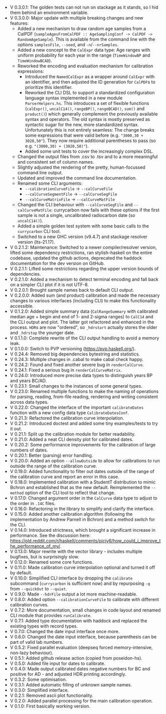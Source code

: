- V 0.3.0.1: The golden tests can not run on stackage as it stands, so I hid them behind an environment variable.
- V 0.3.0.0: Major update with multiple breaking changes and new features:
	- Added a new mechanism to draw random age samples from a CalPDF (`sampleAgesFromCalPDF :: AgeSamplingConf -> CalPDF -> RandomAgeSample`). This is available from the command line with the options `samplesFile`, `--seed`, and `-n`/`--nrSamples`.
	- Added a new concept to the `CalExpr` data type: Age ranges with uniform probability for each year in the range (`TimeWindowBP` and `TimeWindowBCAD`).
	- Reworked the encoding and evaluation mechanism for calibration expressions:
		- Introduced the `NamedCalExpr` as a wrapper around `CalExpr` with an identifier, and then adjusted the ID generation for `CalPDF`s to prioritize this identifier.
		- Reworked the CLI DSL to support a standardized configuration language syntax implemented in a new module `ParserHelpers.hs`. This introduces a set of flexible functions (`calExpr()`, `uncalC14()`, `rangeBP()`, `rangeBCAD()`, `sum()` and `product()`) which generally complement the previously available syntax and operators. The old syntax is mostly preserved as syntactic sugar for the new, more standardized syntax. Unfortunately this is not entirely seamless: The change breaks some expressions that were valid before (e.g. `"3000,30 + 3020,50"`). They now require additional parentheses to pass (so e.g. `"(3000,30) + (3020,50)"`).
		- Added some unit tests to cover the increasingly complex DSL.
	- Changed the output files from .csv to .tsv and to a more meaningful and consistent set of column names.
	- Slightly adjusted the rendering of the pretty, human-focussed command line output.
	- Updated and improved the command line documentation.
	- Renamed some CLI arguments:
		- `--calibrationCurveFile` -> `--calCurveFile`
		- `--calCurveSegmentFile` -> `--calCurveSegFile`
		- `--calCurveMatrixFile` -> `--calCurveMatFile`
	- Changed the CLI behaviour with  `--calCurveSegFile` and `--calCurveMatFile`: currycarbon now fails with these options if the first sample is not a single, uncalibrated radiocarbon date (so `uncalC14()`).
	- Added a simple golden test system with some basic calls to the `currycarbon` CLI tool.
	- Switched to a new GHC version (v9.4.7) and stackage resolver version (lts-21.17).
- V 0.2.1.2: Maintenance: Switched to a newer compiler/resolver version, lifted some dependency restrictions, ran stylish-haskell on the entire codebase, updated the github actions, deprecated the haddock documentation for the dev version on GitHub.
- V 0.2.1.1: Lifted some restrictions regarding the upper version bounds of dependencies.
- V 0.2.1.0: Added a mechanism to detect terminal encoding and fall back on a simpler CLI plot if it is not UTF-8.
- V 0.2.0.1: Brought sample names back to default CLI output.
- V 0.2.0.0: Added sum (and product) calibration and made the necessary changes to various interfaces (including CLI) to make this functionality accessible.
- V 0.1.2.0: Added simple summary data (`CalRangeSummary` with calibrated median age + begin and end of 1- and 2-sigma ranges) to `CalC14` and the CLI output and plot. The latter got refactored and enhanced in the process. `HDR`s are now "ordered", so `_hdrstart` actually stores the older and `_hdrstop` the younger date.
- V 0.1.1.0: Complete rewrite of the CLI output handling to avoid a memory leak.
- V 0.1.0.0: Switch to PVP versioning (https://pvp.haskell.org/).
- V 0.24.4: Removed big dependencies bytestring and statistics.
- V 0.24.3: Multiple changes in .cabal to make cabal check happy.
- V 0.24.2: Found and fixed another severe bug in `renderCalCurve`.
- V 0.24.1: Fixed a serious bug in `renderCalCurveMatrix`.
- V 0.24.0: Introduced more precise data types to distinguish years BP and years BC/AD.
- V 0.23.1: Small changes to the instances of some general types.
- V 0.23.0: Renamed multiple functions to make the naming of operations for parsing, reading, from-file reading, rendering and writing consistent across data types.
- V 0.22.0: Changed the interface of the important `calibrateDates` function with a new config data type `CalibrateDatesConf`.
- V 0.21.3: Refactored the calibration curve interpolation.
- V 0.21.2: Introduced doctest and added some tiny examples/tests to try it out.
- V 0.21.1: Split up the calibration module for better readability.
- V 0.21.0: Added a neat CLI density plot for calibrated dates.
- V 0.20.2: Some performance improvements for the calibration of large numbers of dates.
- V 0.20.1: Better (parsing) error handling.
- V 0.20.0: Added an option `--allowOutside` to allow for calibrations to run outside the range of the calibration curve.
- V 0.19.0: Added functionality to filter out dates outside of the range of the calibration curve and report an error in this case.
- V 0.18.0: Implemented calibration with a StudentT distribution to mimic Bchron and established that as the new default. Reimplemented the `--method` option of the CLI tool to reflect that change.
- V 0.17.0: Changed argument order in the `CalCurve` data type to adjust to the order in `.14C` files.
- V 0.16.0: Refactoring in the library to simplify and clarify the interface.
- V 0.15.0: Added another calibration algorithm (following the implementation by Andrew Parnell in Bchron) and a method switch for the CLI.
- V 0.14.0: Introduced strictness, which brought a significant increase in performance. See the discussion here: https://old.reddit.com/r/haskell/comments/picjy6/how_could_i_improve_the_performance_of_my/.
- V 0.13.0: Major rewrite with the vector library - includes multiple bugfixes, but is surprisingly slow.
- V 0.12.0: Renamed some core functions.
- V 0.11.0: Made calibration curve interpolation optional and turned it off by default.
- V 0.10.0: Simplified CLI interface by dropping the `calibrate` subcommand (`currycarbon` is sufficient now) and by repurposing `-q` from `--quickOut` to `--quiet`.
- V 0.9.0: Made `--hdrFile` output a lot more machine-readable.
- V 0.8.0: Added option `--calibrationCurveFile` to calibrate with different calibration curves.
- V 0.7.2: More documentation, small changes in code layout and renamed CLI module that provides `runCalibrate`.
- V 0.7.1: Added type documentation with haddock and replaced the existing types with record types.
- V 0.7.0: Changed the date input interface once more.
- V 0.6.0: Changed the date input interface, because parenthesis can be part of valid lab numbers.
- V 0.5.2: Fixed parallel evaluation (deepseq forced memory-intensive, non-lazy behaviour).
- V 0.5.1: Added github release action (copied from poseidon-hs).
- V 0.5.0: Added file input for dates to calibrate.
- V 0.4.0: Made output calibrated dates negative numbers for BC and positive for AD - and adjusted HDR printing accordingly.
- V 0.3.2: Some optimisation.
- V 0.3.1: Added automatic filling of unknown sample names.
- V 0.3.0: Simplified interface.
- V 0.2.1: Removed ascii plot functionality.
- V 0.2.0: Added parallel processing for the main calibration operation.
- V 0.1.0: First basically working version.
